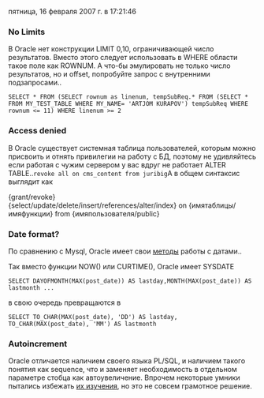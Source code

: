 пятница, 16 февраля 2007 г. в 17:21:46

### No Limits

В Oracle нет конструкции LIMIT 0,10, ограничивающей число результатов. Вместо этого следует использовать в WHERE области такое поле как ROWNUM. А что-бы эмулировать не только число результатов, но и offset, попробуйте запрос с внутренними подзапросами..

`SELECT * FROM (SELECT rownum as linenum, tempSubReq.* FROM (SELECT * FROM MY_TEST_TABLE WHERE MY_NAME= 'ARTJOM KURAPOV') tempSubReq WHERE rownum <= 11) WHERE linenum >= 2   `

### Access denied

В Oracle существует системная таблица пользователей, которым можно присвоить и отнять привилегии на работу с БД, поэтому не удивляйтесь если работая с чужим сервером у вас вдруг не работает ALTER TABLE..`revoke all on cms_content from juribig`А в общем синтаксис выглядит как

{grant/revoke} {select/update/delete/insert/references/alter/index} on {имятаблицы/имяфункции} from {имяпользователя/public}

### Date format?  

По сравнению с Mysql, Oracle имеет свои [методы](http://www.lamp2lapo.com/2006/11/28/mysql-to-oracle-date-and-time-helper-functions/) работы с датами..

Так вместо функции NOW() или CURTIME(), Oracle имеет SYSDATE

`SELECT DAYOFMONTH(MAX(post_date)) AS lastday,MONTH(MAX(post_date)) AS lastmonth ...   `

в свою очередь превращаются в

`SELECT TO_CHAR(MAX(post_date), 'DD') AS lastday, TO_CHAR(MAX(post_date), 'MM') AS lastmonth`

### Autoincrement  

Oracle отличается наличием своего языка PL/SQL, и наличием такого понятия как sequence, что и заменяет необходимость в отдельном параметре стобца как автоувеличение. Впрочем некоторые умники пытались избежать [их изучения](http://borkweb.com/story/sequence-lesstrigger-less-oracle-auto-increment), но это не совсем грамотное решение.